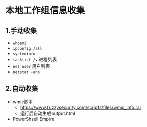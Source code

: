 # 本地工作组信息收集



## 1.手动收集

* `whoami`
* `ipconfig /all`
* `systeminfo`
* `tasklist /v` 进程列表
* `net user` 用户列表
* `netstat -ano`

## 2.自动收集

* wmic脚本
  * https://www.fuzzysecurity.com/scripts/files/wmic_info.rar
  * 运行后自动生成output.html
* PowerShsell Empire